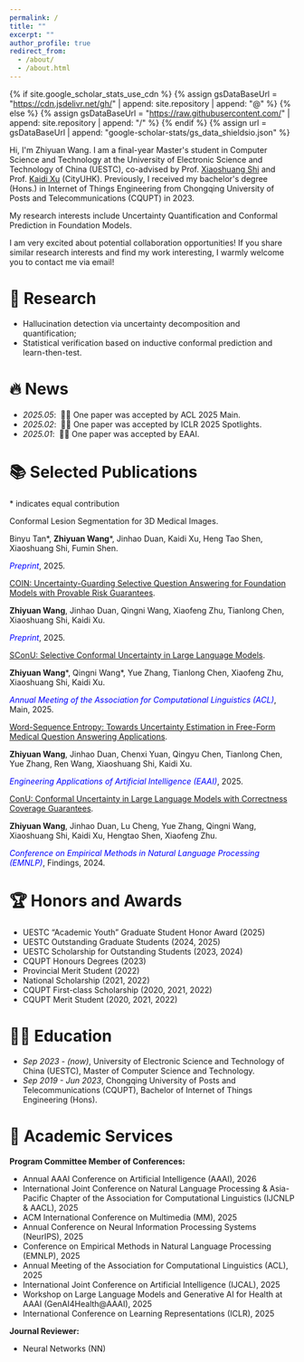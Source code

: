 ```yaml
---
permalink: /
title: ""
excerpt: ""
author_profile: true
redirect_from: 
  - /about/
  - /about.html
---
```


{% if site.google_scholar_stats_use_cdn %}
{% assign gsDataBaseUrl = "https://cdn.jsdelivr.net/gh/" | append: site.repository | append: "@" %}
{% else %}
{% assign gsDataBaseUrl = "https://raw.githubusercontent.com/" | append: site.repository | append: "/" %}
{% endif %}
{% assign url = gsDataBaseUrl | append: "google-scholar-stats/gs_data_shieldsio.json" %}

<span class='anchor' id='about-me'></span>

Hi, I'm Zhiyuan Wang. I am a final-year Master's student in Computer Science and Technology at the University of Electronic Science and Technology of China (UESTC), co-advised by Prof. [Xiaoshuang Shi](https://scholar.google.com/citations?user=BWGQt3YAAAAJ&hl=en) and Prof. [Kaidi Xu](https://scholar.google.com/citations?user=lYK0wlsAAAAJ&hl=en) (CityUHK). Previously, I received my bachelor's degree (Hons.) in Internet of Things Engineering from Chongqing University of Posts and Telecommunications (CQUPT) in 2023. 

My research interests include Uncertainty Quantification and Conformal Prediction in Foundation Models. 

I am very excited about potential collaboration opportunities! If you share similar research interests and find my work interesting, I warmly welcome you to contact me via email!


# 🤖 Research
- Hallucination detection via uncertainty decomposition and quantification; 
- Statistical verification based on inductive conformal prediction and learn-then-test. 

# 🔥 News
- *2025.05*: &nbsp;🎉🎉 One paper was accepted by ACL 2025 Main.
- *2025.02*: &nbsp;🎉🎉 One paper was accepted by ICLR 2025 Spotlights.
- *2025.01*: &nbsp;🎉🎉 One paper was accepted by EAAI.

# 📚 Selected Publications
\* indicates equal contribution

Conformal Lesion Segmentation for 3D Medical Images.

Binyu Tan\*, **Zhiyuan Wang**\*, Jinhao Duan, Kaidi Xu, Heng Tao Shen, Xiaoshuang Shi, Fumin Shen.

<span style="color:blue">*Preprint*</span>, 2025. 

[COIN: Uncertainty-Guarding Selective Question Answering for Foundation Models with Provable Risk Guarantees](https://arxiv.org/abs/2506.20178).

**Zhiyuan Wang**, Jinhao Duan, Qingni Wang, Xiaofeng Zhu, Tianlong Chen, Xiaoshuang Shi, Kaidi Xu. 

<span style="color:blue">*Preprint*</span>, 2025. 

[SConU: Selective Conformal Uncertainty in Large Language Models](https://aclanthology.org/2025.acl-long.934/).

**Zhiyuan Wang**\*, Qingni Wang\*, Yue Zhang, Tianlong Chen, Xiaofeng Zhu, Xiaoshuang Shi, Kaidi Xu. 

<span style="color:blue">*Annual Meeting of the Association for Computational Linguistics (ACL)*</span>, Main, 2025. 

[Word-Sequence Entropy: Towards Uncertainty Estimation in Free-Form Medical Question Answering Applications](https://www.sciencedirect.com/science/article/abs/pii/S0952197624017111). 

**Zhiyuan Wang**, Jinhao Duan, Chenxi Yuan, Qingyu Chen, Tianlong Chen, Yue Zhang, Ren Wang, Xiaoshuang Shi, Kaidi Xu. 

<span style="color:blue">*Engineering Applications of Artificial Intelligence (EAAI)*</span>, 2025.

[ConU: Conformal Uncertainty in Large Language Models with Correctness Coverage Guarantees](https://aclanthology.org/2024.findings-emnlp.404/). 

**Zhiyuan Wang**, Jinhao Duan, Lu Cheng, Yue Zhang, Qingni Wang, Xiaoshuang Shi, Kaidi Xu, Hengtao Shen, Xiaofeng Zhu. 

<span style="color:blue">*Conference on Empirical Methods in Natural Language Processing (EMNLP)*</span>, Findings, 2024.


# 🏆 Honors and Awards
- UESTC “Academic Youth” Graduate Student Honor Award (2025)
- UESTC Outstanding Graduate Students (2024, 2025)
- UESTC Scholarship for Outstanding Students (2023, 2024)
- CQUPT Honours Degrees (2023)
- Provincial Merit Student (2022)
- National Scholarship (2021, 2022)
- CQUPT First-class Scholarship (2020, 2021, 2022)
- CQUPT Merit Student (2020, 2021, 2022)

# 👨‍🎓 Education
- *Sep 2023 - (now)*, University of Electronic Science and Technology of China (UESTC), Master of Computer Science and Technology.
- *Sep 2019 - Jun 2023*, Chongqing University of Posts and Telecommunications (CQUPT), Bachelor of Internet of Things Engineering (Hons).

# 💬 Academic Services
**Program Committee Member of Conferences:**
- Annual AAAI Conference on Artificial Intelligence (AAAI), 2026
- International Joint Conference on Natural Language Processing & Asia-Pacific Chapter of the Association for Computational Linguistics (IJCNLP & AACL), 2025
- ACM International Conference on Multimedia (MM), 2025
- Annual Conference on Neural Information Processing Systems (NeurIPS), 2025
- Conference on Empirical Methods in Natural Language Processing (EMNLP), 2025
- Annual Meeting of the Association for Computational Linguistics (ACL), 2025
- International Joint Conference on Artificial Intelligence (IJCAL), 2025
- Workshop on Large Language Models and Generative AI for Health at AAAI (GenAI4Health@AAAI), 2025 
- International Conference on Learning Representations (ICLR), 2025

**Journal Reviewer:**
- Neural Networks (NN)
